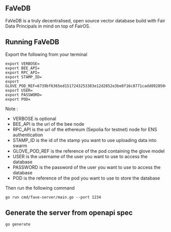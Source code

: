 ## FaVeDB

FaVeDB is a truly decentralised, open source vector database build with Fair Data Principals in mind on top of FairOS. 

## Running FaVeDB

Export the following from your terminal
```
export VERBOSE=                       
export BEE_API=
export RPC_API=
export STAMP_ID=
export GLOVE_POD_REF=6739bf6365ed1517243253383e12d2852e3be8f16c8771cadd8928504226919e
export USER=
export PASSWORD=
export POD=
```

Note :
- VERBOSE is optional
- BEE_API is the url of the bee node
- RPC_API is the url of the ethereum (Sepolia for testnet) node for ENS authentication
- STAMP_ID is the id of the stamp you want to use uploading data into swarm
- GLOVE_POD_REF is the reference of the pod containing the glove model
- USER is the username of the user you want to use to access the database
- PASSWORD is the password of the user you want to use to access the database
- POD is the reference of the pod you want to use to store the database

Then run the following command
```
go run cmd/fave-server/main.go --port 1234
```

## Generate the server from openapi spec

```
go generate
```